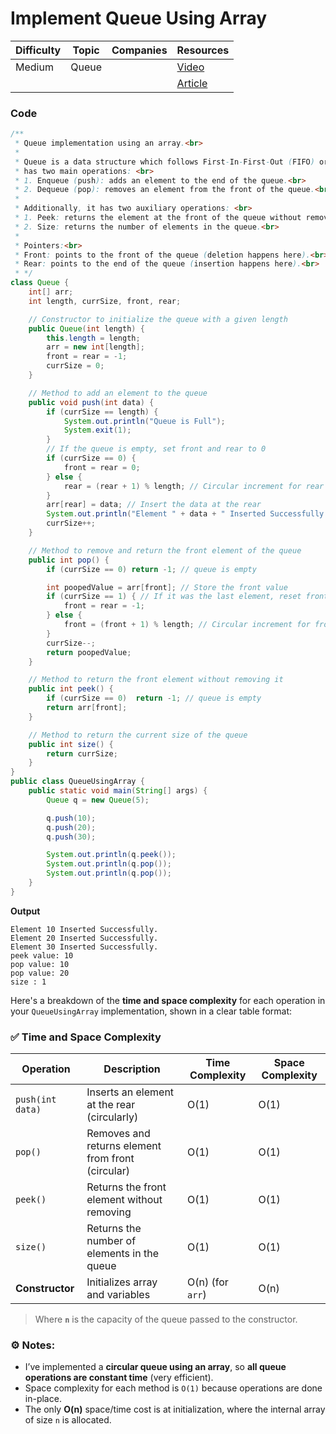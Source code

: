 # Implement Queue Using Array

| Difficulty | Topic        | Companies           | Resources   |
| ---------- | ------------ | ------------------- | ----------- |
| Medium     | Queue        |                     | [Video](https://youtu.be/tqQ5fTamIN4?si=i_8LPsLOovllcoyn)   |
|            |              |                     | [Article]() |

### Code
```java
/**
 * Queue implementation using an array.<br>
 *
 * Queue is a data structure which follows First-In-First-Out (FIFO) order. It
 * has two main operations: <br>
 * 1. Enqueue (push): adds an element to the end of the queue.<br>
 * 2. Dequeue (pop): removes an element from the front of the queue.<br>
 *
 * Additionally, it has two auxiliary operations: <br>
 * 1. Peek: returns the element at the front of the queue without removing it.<br>
 * 2. Size: returns the number of elements in the queue.<br>
 *
 * Pointers:<br>
 * Front: points to the front of the queue (deletion happens here).<br>
 * Rear: points to the end of the queue (insertion happens here).<br>
 * */
class Queue {
    int[] arr;
    int length, currSize, front, rear;

    // Constructor to initialize the queue with a given length
    public Queue(int length) {
        this.length = length;
        arr = new int[length];
        front = rear = -1;
        currSize = 0;
    }

    // Method to add an element to the queue
    public void push(int data) {
        if (currSize == length) {
            System.out.println("Queue is Full");
            System.exit(1);
        }
        // If the queue is empty, set front and rear to 0
        if (currSize == 0) {
            front = rear = 0;
        } else {
            rear = (rear + 1) % length; // Circular increment for rear
        }
        arr[rear] = data; // Insert the data at the rear
        System.out.println("Element " + data + " Inserted Successfully.");
        currSize++;
    }

    // Method to remove and return the front element of the queue
    public int pop() {
        if (currSize == 0) return -1; // queue is empty

        int poopedValue = arr[front]; // Store the front value
        if (currSize == 1) { // If it was the last element, reset front and rear
            front = rear = -1;
        } else {
            front = (front + 1) % length; // Circular increment for front
        }
        currSize--;
        return poopedValue;
    }

    // Method to return the front element without removing it
    public int peek() {
        if (currSize == 0)  return -1; // queue is empty
        return arr[front];
    }

    // Method to return the current size of the queue
    public int size() {
        return currSize;
    }
}
public class QueueUsingArray {
    public static void main(String[] args) {
        Queue q = new Queue(5);

        q.push(10);
        q.push(20);
        q.push(30);

        System.out.println(q.peek());
        System.out.println(q.pop());
        System.out.println(q.pop());
    }
}
```
**Output**
```
Element 10 Inserted Successfully.
Element 20 Inserted Successfully.
Element 30 Inserted Successfully.
peek value: 10
pop value: 10
pop value: 20
size : 1
```

Here's a breakdown of the **time and space complexity** for each operation in your `QueueUsingArray` implementation, shown in a clear table format:


### ✅ **Time and Space Complexity**

| **Operation**    | **Description**                                   | **Time Complexity** | **Space Complexity** |
| ---------------- | ------------------------------------------------- | ------------------- | -------------------- |
| `push(int data)` | Inserts an element at the rear (circularly)       | O(1)                | O(1)                 |
| `pop()`          | Removes and returns element from front (circular) | O(1)                | O(1)                 |
| `peek()`         | Returns the front element without removing        | O(1)                | O(1)                 |
| `size()`         | Returns the number of elements in the queue       | O(1)                | O(1)                 |
| **Constructor**  | Initializes array and variables                   | O(n) (for `arr`)    | O(n)                 |

> Where **`n`** is the capacity of the queue passed to the constructor.


### ⚙️ Notes:
- I’ve implemented a **circular queue using an array**, so **all queue operations are constant time** (very efficient).
- Space complexity for each method is `O(1)` because operations are done in-place.  
- The only **O(n)** space/time cost is at initialization, where the internal array of size `n` is allocated.
